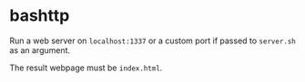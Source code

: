 # bashttp

Run a web server on `localhost:1337` or a custom port if passed to `server.sh` as an argument. 

The result webpage must be `index.html`. 
